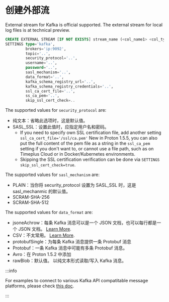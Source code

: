 # 创建外部流

External stream for Kafka is official supported. The external stream for local log files is at technical preview.

```sql
CREATE EXTERNAL STREAM [IF NOT EXISTS] stream_name (<col_name1> <col_type>)
SETTINGS type='kafka',
         brokers='ip:9092',
         topic='..',
         security_protocol='..',
         username='..',
         password='..',
         sasl_mechanism='..',
         data_format='..',
         kafka_schema_registry_url='..',
         kafka_schema_registry_credentials='..',
         ssl_ca_cert_file='..',
         ss_ca_pem='..',
         skip_ssl_cert_check=..
```

The supported values for `security_protocol` are:

- 纯文本：省略此选项时，这是默认值。
- SASL_SSL：设置此值时，应指定用户名和密码。
  - If you need to specify own SSL certification file, add another setting `ssl_ca_cert_file='/ssl/ca.pem'` New in Proton 1.5.5, you can also put the full content of the pem file as a string in the `ssl_ca_pem` setting if you don't want to, or cannot use a file path, such as on Timeplus Cloud or in Docker/Kubernetes environments.
  - Skipping the SSL certification verification can be done via `SETTINGS skip_ssl_cert_check=true`.

The supported values for `sasl_mechanism` are:

- PLAIN：当你将 security_protocol 设置为 SASL_SSL 时，这是 sasl_mechanmic 的默认值。
- SCRAM-SHA-256
- SCRAM-SHA-512

The supported values for `data_format` are:

- jsoneAchrow：每条 Kafka 消息可以是一个 JSON 文档，也可以每行都是一个 JSON 文档。 [Learn More](#jsoneachrow).
- CSV：不太常用。 [Learn More](#csv).
- protobufSingle：为每条 Kafka 消息提供一条 Protobuf 消息
- Protobuf：一条 Kafka 消息中可能有多条 Protobuf 消息。
- Avro：在 Proton 1.5.2 中添加
- rawBlob：默认值。 以纯文本形式读取/写入 Kafka 消息。

:::info

For examples to connect to various Kafka API compatitable message platforms, please check [this doc](tutorial-sql-connect-kafka).

:::

